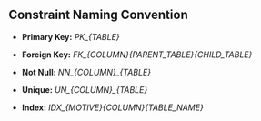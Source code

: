 ## Constraint Naming Convention

- **Primary Key:** *PK_{TABLE}*

- **Foreign Key:** *FK_{COLUMN}_{PARENT_TABLE}_{CHILD_TABLE}*

- **Not Null:** *NN_{COLUMN}_{TABLE}*

- **Unique:** *UN_{COLUMN}_{TABLE}*

- **Index:** *IDX_{MOTIVE}_{COLUMN}_{TABLE_NAME}*
